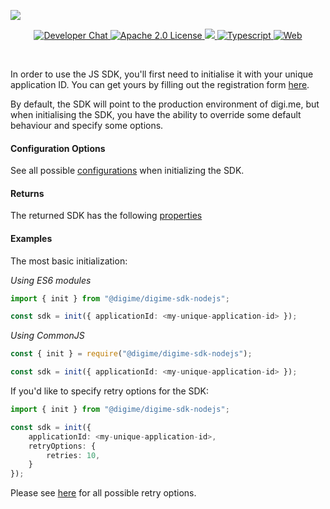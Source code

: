 ![](https://securedownloads.digi.me/partners/digime/SDKReadmeBanner.png)
<p align="center">
    <a href="https://developers.digi.me/slack/join">
        <img src="https://img.shields.io/badge/chat-slack-blueviolet.svg" alt="Developer Chat">
    </a>
    <a href="LICENSE">
        <img src="https://img.shields.io/badge/license-apache 2.0-blue.svg" alt="Apache 2.0 License">
    </a>
    <a href="#">
    	<img src="https://img.shields.io/badge/build-passing-brightgreen.svg">
    </a>
    <a href="https://www.typescriptlang.org/">
        <img src="https://img.shields.io/badge/language-typescript-ff69b4.svg" alt="Typescript">
    </a>
    <a href="https://developers.digi.me/">
        <img src="https://img.shields.io/badge/web-digi.me-red.svg" alt="Web">
    </a>
</p>

<br>

In order to use the JS SDK, you'll first need to initialise it with your unique application ID.
You can get yours by filling out the registration form [here](https://digi.me/register).

By default, the SDK will point to the production environment of digi.me, but when initialising the SDK, you have the ability to override some default behaviour and specify some options.

#### Configuration Options
See all possible [configurations](../../interfaces/Types.SDKConfiguration.html) when initializing the SDK.

#### Returns
The returned SDK has the following [properties](../../interfaces/SDK.DigimeSDK.html)

#### Examples
The most basic initialization:

_Using ES6 modules_
```typescript
import { init } from "@digime/digime-sdk-nodejs";

const sdk = init({ applicationId: <my-unique-application-id> });
```

_Using CommonJS_
```typescript
const { init } = require("@digime/digime-sdk-nodejs");

const sdk = init({ applicationId: <my-unique-application-id> });
```

If you'd like to specify retry options for the SDK:
```typescript
import { init } from "@digime/digime-sdk-nodejs";

const sdk = init({
    applicationId: <my-unique-application-id>,
    retryOptions: {
        retries: 10,
    }
});
```

Please see [here](https://github.com/DefinitelyTyped/DefinitelyTyped/blob/master/types/got/index.d.ts#L271) for all possible retry options.
